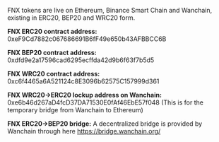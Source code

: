 FNX tokens are live on Ethereum, Binance Smart Chain and Wanchain, existing in ERC20, BEP20 and WRC20 form.

**FNX ERC20 contract address:** 0xeF9Cd7882c067686691B6fF49e650b43AFBBCC6B

**FNX BEP20 contract address:** 
0xdfd9e2a17596cad6295ecffda42d9b6f63f7b5d5

**FNX WRC20 contract address:** 0xc6f4465a6A521124c8E3096b62575C157999d361

**FNX WRC20→ERC20 lockup address on Wanchain:** 0xe6b46d267aD4fcD37DA71530E0fAf46EbE57f048
(This is for the temporary bridge from Wanchain to Ethereum)

**FNX ERC20→BEP20 bridge:**
A decentralized bridge is provided by Wanchain through here https://bridge.wanchain.org/ 
